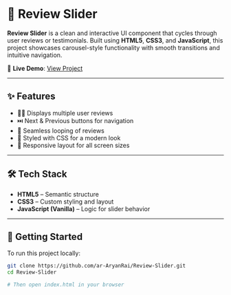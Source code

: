 # 💬 Review Slider

**Review Slider** is a clean and interactive UI component that cycles through user reviews or testimonials. Built using **HTML5**, **CSS3**, and **JavaScript**, this project showcases carousel-style functionality with smooth transitions and intuitive navigation.

🔗 **Live Demo**: [View Project](https://ar-aryanrai.github.io/Review-Slider/)

---

## ✨ Features

- 🧍‍♂️ Displays multiple user reviews  
- ⏭️ Next & Previous buttons for navigation  
- 🔄 Seamless looping of reviews  
- 💅 Styled with CSS for a modern look  
- 📱 Responsive layout for all screen sizes  

---

## 🛠 Tech Stack

- **HTML5** – Semantic structure  
- **CSS3** – Custom styling and layout  
- **JavaScript (Vanilla)** – Logic for slider behavior  

---

## 🚀 Getting Started

To run this project locally:

```bash
git clone https://github.com/ar-AryanRai/Review-Slider.git
cd Review-Slider
```
```bash
# Then open index.html in your browser
```
